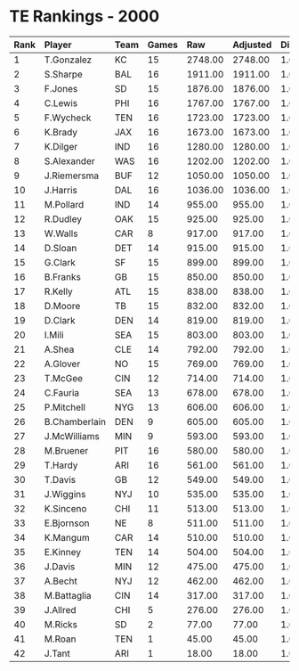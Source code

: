 # TE Rankings - 2000

| Rank | Player        | Team | Games | Raw     | Adjusted | Difficulty | Avg/Game | Typical | Consistency | Trend    |
| :----| :-------------| :----| :-----| :-------| :--------| :----------| :--------| :-------| :-----------| :--------|
| 1    | T.Gonzalez    | KC   | 15    | 2748.00 | 2748.00  | 1.000      | 183.20   | 188.00  | 6/1/8       | +180.2%  |
| 2    | S.Sharpe      | BAL  | 16    | 1911.00 | 1911.00  | 1.000      | 119.44   | 127.00  | 8/1/7       | +190.8%  |
| 3    | F.Jones       | SD   | 15    | 1876.00 | 1876.00  | 1.000      | 125.07   | 122.00  | 8/0/7       | +213.8%  |
| 4    | C.Lewis       | PHI  | 16    | 1767.00 | 1767.00  | 1.000      | 110.44   | 110.00  | 5/2/9       | +137.2%  |
| 5    | F.Wycheck     | TEN  | 16    | 1723.00 | 1723.00  | 1.000      | 107.69   | 125.00  | 9/2/5       | +107.7%  |
| 6    | K.Brady       | JAX  | 16    | 1673.00 | 1673.00  | 1.000      | 104.56   | 100.50  | 10/1/5      | +153.0%  |
| 7    | K.Dilger      | IND  | 16    | 1280.00 | 1280.00  | 1.000      | 80.00    | 94.00   | 11/0/5      | +342.4%  |
| 8    | S.Alexander   | WAS  | 16    | 1202.00 | 1202.00  | 1.000      | 75.12    | 77.50   | 9/1/6       | +118.0%  |
| 9    | J.Riemersma   | BUF  | 12    | 1050.00 | 1050.00  | 1.000      | 87.50    | 95.50   | 7/0/5       | +389.9%  |
| 10   | J.Harris      | DAL  | 16    | 1036.00 | 1036.00  | 1.000      | 64.75    | 67.00   | 11/1/4      | +228.1%  |
| 11   | M.Pollard     | IND  | 14    | 955.00  | 955.00   | 1.000      | 68.21    | 65.00   | 8/1/5       | +217.0%  |
| 12   | R.Dudley      | OAK  | 15    | 925.00  | 925.00   | 1.000      | 61.67    | 45.50   | 8/0/7       | +294.3%  |
| 13   | W.Walls       | CAR  | 8     | 917.00  | 917.00   | 1.000      | 114.62   | 134.50  | 6/0/2       | INACTIVE |
| 14   | D.Sloan       | DET  | 14    | 915.00  | 915.00   | 1.000      | 65.36    | 68.50   | 9/0/5       | +201.3%  |
| 15   | G.Clark       | SF   | 15    | 899.00  | 899.00   | 1.000      | 59.93    | 68.00   | 9/0/6       | +187.1%  |
| 16   | B.Franks      | GB   | 15    | 850.00  | 850.00   | 1.000      | 56.67    | 57.50   | 9/1/5       | +193.9%  |
| 17   | R.Kelly       | ATL  | 15    | 838.00  | 838.00   | 1.000      | 55.87    | 52.00   | 9/1/5       | +332.5%  |
| 18   | D.Moore       | TB   | 15    | 832.00  | 832.00   | 1.000      | 55.47    | 59.50   | 9/0/6       | +219.2%  |
| 19   | D.Clark       | DEN  | 14    | 819.00  | 819.00   | 1.000      | 58.50    | 61.50   | 9/0/5       | +250.0%  |
| 20   | I.Mili        | SEA  | 15    | 803.00  | 803.00   | 1.000      | 53.53    | 54.50   | 8/0/7       | +451.2%  |
| 21   | A.Shea        | CLE  | 14    | 792.00  | 792.00   | 1.000      | 56.57    | 57.00   | 9/0/5       | +219.0%  |
| 22   | A.Glover      | NO   | 15    | 769.00  | 769.00   | 1.000      | 51.27    | 46.50   | 8/0/7       | +802.0%  |
| 23   | T.McGee       | CIN  | 12    | 714.00  | 714.00   | 1.000      | 59.50    | 55.00   | 5/3/4       | +132.1%  |
| 24   | C.Fauria      | SEA  | 13    | 678.00  | 678.00   | 1.000      | 52.15    | 43.50   | 6/0/7       | +194.1%  |
| 25   | P.Mitchell    | NYG  | 13    | 606.00  | 606.00   | 1.000      | 46.62    | 48.00   | 8/1/4       | +151.6%  |
| 26   | B.Chamberlain | DEN  | 9     | 605.00  | 605.00   | 1.000      | 67.22    | 56.50   | 5/0/4       | +207.2%  |
| 27   | J.McWilliams  | MIN  | 9     | 593.00  | 593.00   | 1.000      | 65.89    | 64.00   | 5/1/3       | +280.6%  |
| 28   | M.Bruener     | PIT  | 16    | 580.00  | 580.00   | 1.000      | 36.25    | 38.50   | 11/0/5      | +368.6%  |
| 29   | T.Hardy       | ARI  | 16    | 561.00  | 561.00   | 1.000      | 35.06    | 29.00   | 10/0/6      | +263.6%  |
| 30   | T.Davis       | GB   | 12    | 549.00  | 549.00   | 1.000      | 45.75    | 38.50   | 4/1/7       | +253.7%  |
| 31   | J.Wiggins     | NYJ  | 10    | 535.00  | 535.00   | 1.000      | 53.50    | 47.50   | 5/0/5       | +2475.0% |
| 32   | K.Sinceno     | CHI  | 11    | 513.00  | 513.00   | 1.000      | 46.64    | 50.50   | 7/0/4       | +167.1%  |
| 33   | E.Bjornson    | NE   | 8     | 511.00  | 511.00   | 1.000      | 63.88    | 72.50   | 6/0/2       | INACTIVE |
| 34   | K.Mangum      | CAR  | 14    | 510.00  | 510.00   | 1.000      | 36.43    | 29.00   | 6/0/8       | +320.4%  |
| 35   | E.Kinney      | TEN  | 14    | 504.00  | 504.00   | 1.000      | 36.00    | 24.50   | 7/0/7       | +472.0%  |
| 36   | J.Davis       | MIN  | 12    | 475.00  | 475.00   | 1.000      | 39.58    | 40.00   | 7/0/5       | +519.7%  |
| 37   | A.Becht       | NYJ  | 12    | 462.00  | 462.00   | 1.000      | 38.50    | 32.00   | 5/0/7       | +313.3%  |
| 38   | M.Battaglia   | CIN  | 14    | 317.00  | 317.00   | 1.000      | 22.64    | 21.00   | 6/1/7       | +186.6%  |
| 39   | J.Allred      | CHI  | 5     | 276.00  | 276.00   | 1.000      | 55.20    | 53.50   | 3/0/2       | INACTIVE |
| 40   | M.Ricks       | SD   | 2     | 77.00   | 77.00    | 1.000      | 38.50    | 38.50   | 1/0/1       | INACTIVE |
| 41   | M.Roan        | TEN  | 1     | 45.00   | 45.00    | 1.000      | 45.00    | 45.00   | 0/1/0       | INACTIVE |
| 42   | J.Tant        | ARI  | 1     | 18.00   | 18.00    | 1.000      | 18.00    | 18.00   | 0/1/0       | INACTIVE |

